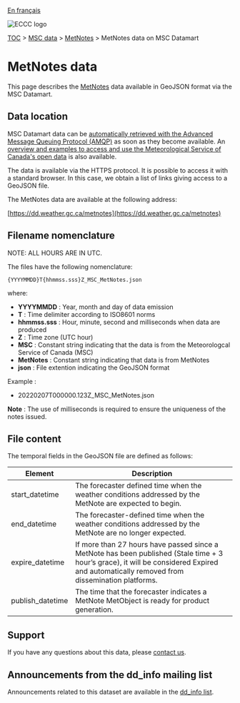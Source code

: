 [En français](readme_metnotes-datamart_fr.md)

![ECCC logo](../../img_eccc-logo.png)

[TOC](../../readme_en.md) > [MSC data](../readme_en.md) > [MetNotes](readme_metnotes_en.md) > MetNotes data on MSC Datamart

# MetNotes data

This page describes the [MetNotes](readme_metnotes_en.md) data available in GeoJSON format via the MSC Datamart.

## Data location

MSC Datamart data can be [automatically retrieved with the Advanced Message Queuing Protocol (AMQP)](../../msc-datamart/amqp_en.md) as soon as they become available. An [overview and examples to access and use the Meteorological Service of Canada's open data](../../usage/readme_en.md) is also available.

The data is available via the HTTPS protocol. It is possible to access it with a standard browser. In this case, we obtain a list of links giving access to a GeoJSON file.

The MetNotes data are available at the following address:

[https://dd.weather.gc.ca/metnotes](https://dd.weather.gc.ca/metnotes)


## Filename nomenclature

NOTE: ALL HOURS ARE IN UTC.

The files have the following nomenclature:

`{YYYYMMDD}T{hhmmss.sss}Z_MSC_MetNotes.json`

where:

* __YYYYMMDD__ : Year, month and day of data emission
* __T__ : Time delimiter according to ISO8601 norms
* __hhmmss.sss__ : Hour, minute, second and milliseconds when data are produced
* __Z__ : Time zone (UTC hour)
* __MSC__ : Constant string indicating that the data is from the Meteorologcal Service of Canada (MSC)
* __MetNotes__ : Constant string indicating that data is from MetNotes
* __json__ : File extention indicating the GeoJSON format

Example :

* 20220207T000000.123Z_MSC_MetNotes.json

__Note__ : The use of milliseconds is required to ensure the uniqueness of the notes issued.

## File content

The temporal fields in the GeoJSON file are defined as follows:

| Element   |   Description    |
|-----------|------------------|
|start_datetime |   The forecaster defined time when the weather conditions addressed by the MetNote are expected to begin.|
|end_datetime |     The forecaster-defined time when the weather conditions addressed by the MetNote are no longer expected.|
|expire_datetime |  If more than 27 hours have passed since a MetNote has been published (Stale time + 3 hour’s grace), it will be considered Expired and automatically removed from dissemination platforms.|
|publish_datetime | The time that the forecaster indicates a MetNote MetObject is ready for product generation.|

## Support

If you have any questions about this data, please [contact us](https://weather.gc.ca/mainmenu/contact_us_e.html).

## Announcements from the dd_info mailing list 

Announcements related to this dataset are available in the [dd_info list](https://comm.collab.science.gc.ca/mailman3/postorius/lists/dd_info/).
